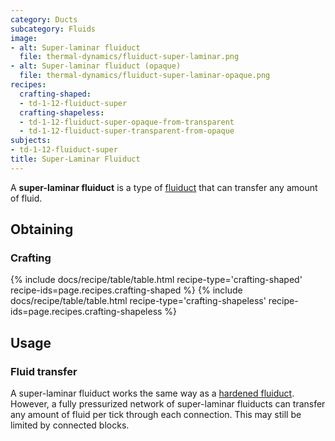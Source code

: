 ```yaml
---
category: Ducts
subcategory: Fluids
image:
- alt: Super-laminar fluiduct
  file: thermal-dynamics/fluiduct-super-laminar.png
- alt: Super-laminar fluiduct (opaque)
  file: thermal-dynamics/fluiduct-super-laminar-opaque.png
recipes:
  crafting-shaped:
  - td-1-12-fluiduct-super
  crafting-shapeless:
  - td-1-12-fluiduct-super-opaque-from-transparent
  - td-1-12-fluiduct-super-transparent-from-opaque
subjects:
- td-1-12-fluiduct-super
title: Super-Laminar Fluiduct
---
```


A **super-laminar fluiduct** is a type of [fluiduct](../fluiduct/) that can
transfer any amount of fluid.


Obtaining
---------

### Crafting
{% include docs/recipe/table/table.html recipe-type='crafting-shaped' recipe-ids=page.recipes.crafting-shaped %}
{% include docs/recipe/table/table.html recipe-type='crafting-shapeless' recipe-ids=page.recipes.crafting-shapeless %}


Usage
-----

### Fluid transfer
A super-laminar fluiduct works the same way as a [hardened
fluiduct](../hardened-fluiduct/). However, a fully pressurized network of
super-laminar fluiducts can transfer any amount of fluid per tick through each
connection. This may still be limited by connected blocks.
